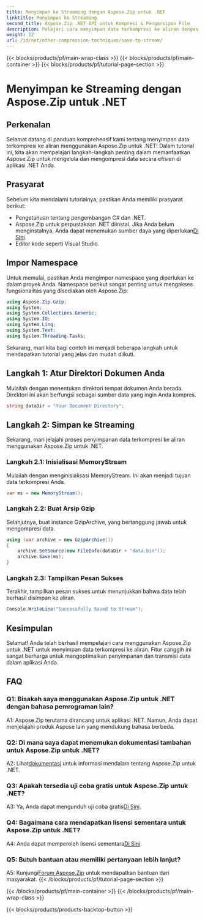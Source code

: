 ```yaml
---
title: Menyimpan ke Streaming dengan Aspose.Zip untuk .NET
linktitle: Menyimpan ke Streaming
second_title: Aspose.Zip .NET API untuk Kompresi & Pengarsipan File
description: Pelajari cara menyimpan data terkompresi ke aliran dengan Aspose.Zip untuk .NET. Tingkatkan keterampilan pengembangan .NET Anda dengan panduan langkah demi langkah ini.
weight: 12
url: /id/net/other-compression-techniques/save-to-stream/
---
```


{{< blocks/products/pf/main-wrap-class >}}
{{< blocks/products/pf/main-container >}}
{{< blocks/products/pf/tutorial-page-section >}}

# Menyimpan ke Streaming dengan Aspose.Zip untuk .NET

## Perkenalan

Selamat datang di panduan komprehensif kami tentang menyimpan data terkompresi ke aliran menggunakan Aspose.Zip untuk .NET! Dalam tutorial ini, kita akan mempelajari langkah-langkah penting dalam memanfaatkan Aspose.Zip untuk mengelola dan mengompresi data secara efisien di aplikasi .NET Anda.

## Prasyarat

Sebelum kita mendalami tutorialnya, pastikan Anda memiliki prasyarat berikut:

- Pengetahuan tentang pengembangan C# dan .NET.
-  Aspose.Zip untuk perpustakaan .NET diinstal. Jika Anda belum menginstalnya, Anda dapat menemukan sumber daya yang diperlukan[Di Sini](https://releases.aspose.com/zip/net/).
- Editor kode seperti Visual Studio.

## Impor Namespace

Untuk memulai, pastikan Anda mengimpor namespace yang diperlukan ke dalam proyek Anda. Namespace berikut sangat penting untuk mengakses fungsionalitas yang disediakan oleh Aspose.Zip:

```csharp
using Aspose.Zip.Gzip;
using System;
using System.Collections.Generic;
using System.IO;
using System.Linq;
using System.Text;
using System.Threading.Tasks;
```

Sekarang, mari kita bagi contoh ini menjadi beberapa langkah untuk mendapatkan tutorial yang jelas dan mudah diikuti.

## Langkah 1: Atur Direktori Dokumen Anda

Mulailah dengan menentukan direktori tempat dokumen Anda berada. Direktori ini akan berfungsi sebagai sumber data yang ingin Anda kompres.

```csharp
string dataDir = "Your Document Directory";
```

## Langkah 2: Simpan ke Streaming

Sekarang, mari jelajahi proses penyimpanan data terkompresi ke aliran menggunakan Aspose.Zip untuk .NET.

### Langkah 2.1: Inisialisasi MemoryStream

Mulailah dengan menginisialisasi MemoryStream. Ini akan menjadi tujuan data terkompresi Anda.

```csharp
var ms = new MemoryStream();
```

### Langkah 2.2: Buat Arsip Gzip

Selanjutnya, buat instance GzipArchive, yang bertanggung jawab untuk mengompresi data.

```csharp
using (var archive = new GzipArchive())
{
    archive.SetSource(new FileInfo(dataDir + "data.bin"));
    archive.Save(ms);
}
```

### Langkah 2.3: Tampilkan Pesan Sukses

Terakhir, tampilkan pesan sukses untuk menunjukkan bahwa data telah berhasil disimpan ke aliran.

```csharp
Console.WriteLine("Successfully Saved to Stream");
```

## Kesimpulan

Selamat! Anda telah berhasil mempelajari cara menggunakan Aspose.Zip untuk .NET untuk menyimpan data terkompresi ke aliran. Fitur canggih ini sangat berharga untuk mengoptimalkan penyimpanan dan transmisi data dalam aplikasi Anda.

## FAQ

### Q1: Bisakah saya menggunakan Aspose.Zip untuk .NET dengan bahasa pemrograman lain?

A1: Aspose.Zip terutama dirancang untuk aplikasi .NET. Namun, Anda dapat menjelajahi produk Aspose lain yang mendukung bahasa berbeda.

### Q2: Di mana saya dapat menemukan dokumentasi tambahan untuk Aspose.Zip untuk .NET?

 A2: Lihat[dokumentasi](https://reference.aspose.com/zip/net/) untuk informasi mendalam tentang Aspose.Zip untuk .NET.

### Q3: Apakah tersedia uji coba gratis untuk Aspose.Zip untuk .NET?

 A3: Ya, Anda dapat mengunduh uji coba gratis[Di Sini](https://releases.aspose.com/).

### Q4: Bagaimana cara mendapatkan lisensi sementara untuk Aspose.Zip untuk .NET?

 A4: Anda dapat memperoleh lisensi sementara[Di Sini](https://purchase.aspose.com/temporary-license/).

### Q5: Butuh bantuan atau memiliki pertanyaan lebih lanjut?

 A5: Kunjungi[Forum Aspose.Zip](https://forum.aspose.com/c/zip/37) untuk mendapatkan bantuan dari masyarakat.
{{< /blocks/products/pf/tutorial-page-section >}}

{{< /blocks/products/pf/main-container >}}
{{< /blocks/products/pf/main-wrap-class >}}

{{< blocks/products/products-backtop-button >}}
